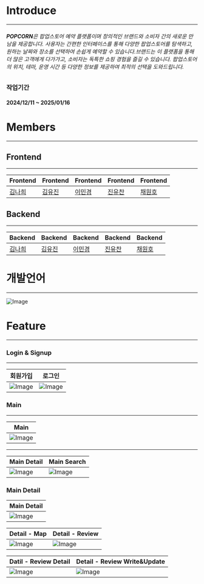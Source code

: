 # Introduce
***
###### **POPCORN**은 팝업스토어 예약 플랫폼이며 창의적인 브랜드와 소비자 간의 새로운 만남을 제공합니다. 사용자는 간편한 인터페이스를 통해 다양한 팝업스토어를 탐색하고, 원하는 날짜와 장소를 선택하여 손쉽게 예약할 수 있습니다.브랜드는 이 플랫폼을 통해 더 많은 고객에게 다가가고, 소비자는 독특한 쇼핑 경험을 즐길 수 있습니다. 팝업스토어의 위치, 테마, 운영 시간 등 다양한 정보를 제공하여 최적의 선택을 도와드립니다.

### 작업기간
#### 2024/12/11 ~ 2025/01/16

# Members
***
## Frontend
***
|Frontend|Frontend|Frontend|Frontend|Frontend|
|---|---|---|---|---|
|[김나희](https://github.com/verynahce)|[김유진](https://github.com/Ratenne)|[이민경](https://github.com/alsrud-602)|[진유찬](https://github.com/imgodjesus)|[채원호](https://github.com/1HO2024)|

## Backend
***
|Backend|Backend|Backend|Backend|Backend|
|---|---|---|---|---|
|[김나희](https://github.com/verynahce)|[김유진](https://github.com/Ratenne)|[이민경](https://github.com/alsrud-602)|[진유찬](https://github.com/imgodjesus)|[채원호](https://github.com/1HO2024)|

# 개발언어
***
![Image](https://github.com/user-attachments/assets/2f0267f4-f364-4915-982c-00196aa1b8ac)

# Feature
***
### Login & Signup
***
|**회원가입**|**로그인**|
|---|---|
|![Image](https://github.com/user-attachments/assets/05cb1f0b-0757-4ac7-8c81-ca0ed6f72158)|![Image](https://github.com/user-attachments/assets/978f6dd9-4470-4ed4-b2e2-c3fb5e417658)|

### Main
***
|**Main**|
|---|
|![Image](https://github.com/user-attachments/assets/199ab9ab-32a4-4920-8717-371991de14b4)|
***
|**Main Detail**|**Main Search**|
|---|---|
|![Image](https://github.com/user-attachments/assets/ca46efd5-da12-428e-912c-cad898d94c8b)|![Image](https://github.com/user-attachments/assets/3872bf1d-9f02-431e-a3dd-5720bdf1c4eb)|

### Main Detail
|**Main Detail**|
|---|
|![Image](https://github.com/user-attachments/assets/7c5382bb-57ce-4eda-bb96-008fc07c7f38)|

|**Detail - Map**|**Detail - Review**|
|---|---|
|![Image](https://github.com/user-attachments/assets/3b0a539d-abb2-443d-9be0-dd22c1eab85f)|![Image](https://github.com/user-attachments/assets/a7c0ee5c-5f56-4a31-ae2e-eb4777a89ade)|

|**Datil - Review Detail**|**Detail - Review Write&Update**|
|---|---|
|![Image](https://github.com/user-attachments/assets/d824918c-d252-4be9-bae6-3999a5a75c4a)|![Image](https://github.com/user-attachments/assets/5f9b4eef-b835-48c9-9183-32cfde87c1d6)|


